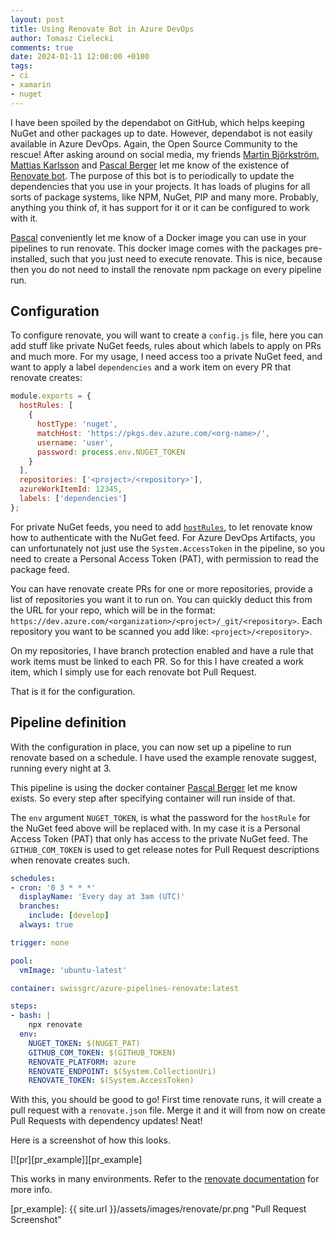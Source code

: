 ```yaml
---
layout: post
title: Using Renovate Bot in Azure DevOps
author: Tomasz Cielecki
comments: true
date: 2024-01-11 12:00:00 +0100
tags:
- ci
- xamarin
- nuget
---
```


I have been spoiled by the dependabot on GitHub, which helps keeping NuGet and other packages up to date. However, dependabot is not easily available in Azure DevOps. Again, the Open Source Community to the rescue! After asking around on social media, my friends [Martin Björkström][martin], [Mattias Karlsson][mattias] and [Pascal Berger][pascal] let me know of the existence of [Renovate bot][renovate]. The purpose of this bot is to periodically to update the dependencies that you use in your projects. It has loads of plugins for all sorts of package systems, like NPM, NuGet, PIP and many more. Probably, anything you think of, it has support for it or it can be configured to work with it.

[Pascal][pascal] conveniently let me know of a Docker image you can use in your pipelines to run renovate. This docker image comes with the packages pre-installed, such that you just need to execute renovate. This is nice, because then you do not need to install the renovate npm package on every pipeline run.

## Configuration

To configure renovate, you will want to create a `config.js` file, here you can add stuff like private NuGet feeds, rules about which labels to apply on PRs and much more. For my usage, I need access too a private NuGet feed, and want to apply a label `dependencies` and a work item on every PR that renovate creates:

```javascript
module.exports = {
  hostRules: [
    {
      hostType: 'nuget',
      matchHost: 'https://pkgs.dev.azure.com/<org-name>/',
      username: 'user',
      password: process.env.NUGET_TOKEN
    }
  ],
  repositories: ['<project>/<repository>'],
  azureWorkItemId: 12345,
  labels: ['dependencies']
};
```

For private NuGet feeds, you need to add [`hostRules`](https://docs.renovatebot.com/configuration-options/#hostrules), to let renovate know how to authenticate with the NuGet feed. For Azure DevOps Artifacts, you can unfortunately not just use the `System.AccessToken` in the pipeline, so you need to create a Personal Access Token (PAT), with permission to read the package feed.

You can have renovate create PRs for one or more repositories, provide a list of repositories you want it to run on. You can quickly deduct this from the URL for your repo, which will be in the format: `https://dev.azure.com/<organization>/<project>/_git/<repository>`. Each repository you want to be scanned you add like: `<project>/<repository>`.

On my repositories, I have branch protection enabled and have a rule that work items must be linked to each PR. So for this I have created a work item, which I simply use for each renovate bot Pull Request.

That is it for the configuration.

## Pipeline definition

With the configuration in place, you can now set up a pipeline to run renovate based on a schedule. I have used the example renovate suggest, running every night at 3.

This pipeline is using the docker container [Pascal Berger][pascal] let me know exists. So every step after specifying container will run inside of that.

The `env` argument `NUGET_TOKEN`, is what the password for the `hostRule` for the NuGet feed above will be replaced with. In my case it is a Personal Access Token (PAT) that only has access to the private NuGet feed. The `GITHUB_COM_TOKEN` is used to get release notes for Pull Request descriptions when renovate creates such.

```yaml
schedules:
- cron: '0 3 * * *'
  displayName: 'Every day at 3am (UTC)'
  branches:
    include: [develop]
  always: true

trigger: none

pool:
  vmImage: 'ubuntu-latest'

container: swissgrc/azure-pipelines-renovate:latest

steps:
- bash: |
    npx renovate
  env:
    NUGET_TOKEN: $(NUGET_PAT)
    GITHUB_COM_TOKEN: $(GITHUB_TOKEN)
    RENOVATE_PLATFORM: azure
    RENOVATE_ENDPOINT: $(System.CollectionUri)
    RENOVATE_TOKEN: $(System.AccessToken)
```

With this, you should be good to go! First time renovate runs, it will create a pull request with a `renovate.json` file. Merge it and it will from now on create Pull Requests with dependency updates! Neat!

Here is a screenshot of how this looks.

[![pr][pr_example]][pr_example]

This works in many environments. Refer to the [renovate documentation][renovate] for more info.

[martin]: https://mastodon.social/@bjorkstromm "Martin on mastodon.social"
[mattias]: https://mastodon.social/@devlead "Mattias on mastodon.social"
[pascal]: https://mastodon.social/@pascalberger "Pascal on mastodon.social"
[renovate]: https://docs.renovatebot.com/ "Renovate docs"
[pr_example]: {{ site.url }}/assets/images/renovate/pr.png "Pull Request Screenshot"
